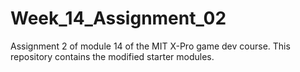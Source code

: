 # Week_14_Assignment_02
 Assignment 2 of module 14 of the MIT X-Pro game dev course. This repository contains the modified starter modules.
